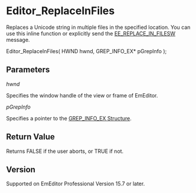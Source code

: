 # Editor\_ReplaceInFiles

Replaces a Unicode string in multiple files in the specified location. You can
use this inline function or explicitly send the
[EE\_REPLACE\_IN\_FILESW](../message/ee_replace_in_filesw) message.

Editor\_ReplaceInFiles( HWND hwnd, GREP\_INFO\_EX\* pGrepInfo );

## Parameters

_hwnd_

Specifies the window handle of the view or frame of EmEditor.

_pGrepInfo_

Specifies a pointer to the [GREP\_INFO\_EX Structure](../structure/grep_info_ex).

## Return Value

Returns FALSE if the user aborts, or TRUE if not.

## Version

Supported on EmEditor Professional Version 15.7 or later.
